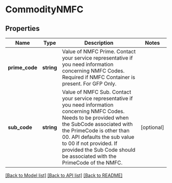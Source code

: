 # CommodityNMFC

## Properties
Name | Type | Description | Notes
------------ | ------------- | ------------- | -------------
**prime_code** | **string** | Value of NMFC Prime. Contact your service representative if you need information concerning NMFC Codes.  Required if NMFC Container is present. For GFP Only. | 
**sub_code** | **string** | Value of NMFC Sub. Contact your service representative if you need information concerning NMFC Codes.  Needs to be provided when the SubCode associated with the PrimeCode is other than 00. API defaults the sub value to 00 if not provided. If provided the Sub Code should be associated with the PrimeCode of the NMFC. | [optional] 

[[Back to Model list]](../../README.md#documentation-for-models) [[Back to API list]](../../README.md#documentation-for-api-endpoints) [[Back to README]](../../README.md)

